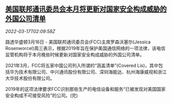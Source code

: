 <!--1647484263000-->
[美国联邦通讯委员会本月将更新对国家安全构成威胁的外国公司清单](https://cn.reuters.com/article/us-fcc-chinese-telecome-firms-0317-idCNKCS2LE073)
------

<div><i>2022-03-17T02:09:58Z</i></div><p>路透华盛顿3月16日 - 美国联邦通讯委员会(FCC)主席罗森沃塞尔(Jessica Rosenworcel)周三表示，根据2019年旨在保护美国通信网络的一项法律，该电信监管机构将于本月晚些时候更新对国家安全构成威胁的外国公司清单。</p><p>2021年3月，FCC将五家中国公司列入所谓的“涵盖清单”(Covered Lis)，其中包括华为技术有限公司、中兴通讯股份有限公司、深圳海能达、杭州海康威视和浙江大华技术股份有限公司。</p><p>2019年的这项法律要求FCC识别那些生产的电信设备和服务“已被发现对美国国家安全构成不可接受风险”的公司。(完)</p>
